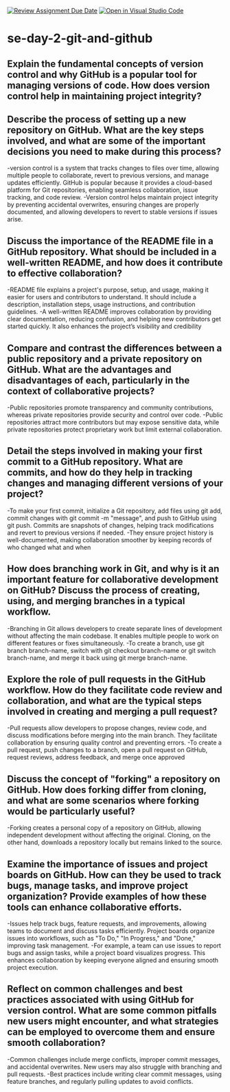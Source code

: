[![Review Assignment Due Date](https://classroom.github.com/assets/deadline-readme-button-22041afd0340ce965d47ae6ef1cefeee28c7c493a6346c4f15d667ab976d596c.svg)](https://classroom.github.com/a/8wgCKhpZ)
[![Open in Visual Studio Code](https://classroom.github.com/assets/open-in-vscode-2e0aaae1b6195c2367325f4f02e2d04e9abb55f0b24a779b69b11b9e10269abc.svg)](https://classroom.github.com/online_ide?assignment_repo_id=18465137&assignment_repo_type=AssignmentRepo)
# se-day-2-git-and-github
## Explain the fundamental concepts of version control and why GitHub is a popular tool for managing versions of code. How does version control help in maintaining project integrity?

## Describe the process of setting up a new repository on GitHub. What are the key steps involved, and what are some of the important decisions you need to make during this process?
-version control is a system that tracks changes to files over time, allowing multiple people to collaborate, revert to previous versions, and manage updates efficiently. GitHub is popular because it provides a cloud-based platform for Git repositories, enabling seamless collaboration, issue tracking, and code review.
-Version control helps maintain project integrity by preventing accidental overwrites, ensuring changes are properly documented, and allowing developers to revert to stable versions if issues arise.

## Discuss the importance of the README file in a GitHub repository. What should be included in a well-written README, and how does it contribute to effective collaboration?
 -README file explains a project's purpose, setup, and usage, making it easier for users and contributors to understand. It should include a description, installation steps, usage instructions, and contribution guidelines.
-A well-written README improves collaboration by providing clear documentation, reducing confusion, and helping new contributors get started quickly. It also enhances the project’s visibility and credibility

## Compare and contrast the differences between a public repository and a private repository on GitHub. What are the advantages and disadvantages of each, particularly in the context of collaborative projects?
-Public repositories promote transparency and community contributions, whereas private repositories provide security and control over code.
-Public repositories attract more contributors but may expose sensitive data, while private repositories protect proprietary work but limit external collaboration. 
## Detail the steps involved in making your first commit to a GitHub repository. What are commits, and how do they help in tracking changes and managing different versions of your project?
-To make your first commit, initialize a Git repository, add files using git add, commit changes with git commit -m "message", and push to GitHub using git push. Commits are snapshots of changes, helping track modifications and revert to previous versions if needed.
-They ensure project history is well-documented, making collaboration smoother by keeping records of who changed what and when
## How does branching work in Git, and why is it an important feature for collaborative development on GitHub? Discuss the process of creating, using, and merging branches in a typical workflow.
-Branching in Git allows developers to create separate lines of development without affecting the main codebase. It enables multiple people to work on different features or fixes simultaneously.
-To create a branch, use git branch branch-name, switch with git checkout branch-name or git switch branch-name, and merge it back using git merge branch-name.
## Explore the role of pull requests in the GitHub workflow. How do they facilitate code review and collaboration, and what are the typical steps involved in creating and merging a pull request?
-Pull requests allow developers to propose changes, review code, and discuss modifications before merging into the main branch. They facilitate collaboration by ensuring quality control and preventing errors.
-To create a pull request, push changes to a branch, open a pull request on GitHub, request reviews, address feedback, and merge once approved
## Discuss the concept of "forking" a repository on GitHub. How does forking differ from cloning, and what are some scenarios where forking would be particularly useful?
-Forking creates a personal copy of a repository on GitHub, allowing independent development without affecting the original. Cloning, on the other hand, downloads a repository locally but remains linked to the source.
## Examine the importance of issues and project boards on GitHub. How can they be used to track bugs, manage tasks, and improve project organization? Provide examples of how these tools can enhance collaborative efforts.
-Issues help track bugs, feature requests, and improvements, allowing teams to document and discuss tasks efficiently. Project boards organize issues into workflows, such as "To Do," "In Progress," and "Done," improving task management.
-For example, a team can use issues to report bugs and assign tasks, while a project board visualizes progress. This enhances collaboration by keeping everyone aligned and ensuring smooth project execution.
## Reflect on common challenges and best practices associated with using GitHub for version control. What are some common pitfalls new users might encounter, and what strategies can be employed to overcome them and ensure smooth collaboration?
-Common challenges include merge conflicts, improper commit messages, and accidental overwrites. New users may also struggle with branching and pull requests.
-Best practices include writing clear commit messages, using feature branches, and regularly pulling updates to avoid conflicts.

